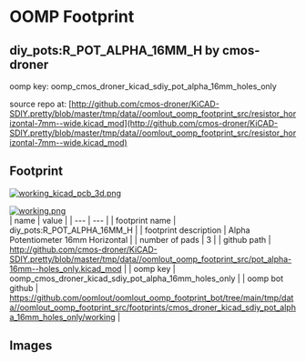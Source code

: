 # OOMP Footprint  
## diy_pots:R_POT_ALPHA_16MM_H  by cmos-droner  
  
oomp key: oomp_cmos_droner_kicad_sdiy_pot_alpha_16mm_holes_only  
  
source repo at: [http://github.com/cmos-droner/KiCAD-SDIY.pretty/blob/master/tmp/data//oomlout_oomp_footprint_src/resistor_horizontal-7mm--wide.kicad_mod](http://github.com/cmos-droner/KiCAD-SDIY.pretty/blob/master/tmp/data//oomlout_oomp_footprint_src/resistor_horizontal-7mm--wide.kicad_mod)  
## Footprint  
  
[![working_kicad_pcb_3d.png](working_kicad_pcb_3d_600.png)](working_kicad_pcb_3d.png)  
  
[![working.png](working_600.png)](working.png)  
| name | value | 
| --- | --- | 
| footprint name | diy_pots:R_POT_ALPHA_16MM_H | 
| footprint description | Alpha Potentiometer 16mm Horizontal | 
| number of pads | 3 | 
| github path | http://github.com/cmos-droner/KiCAD-SDIY.pretty/blob/master/tmp/data//oomlout_oomp_footprint_src/pot_alpha-16mm--holes_only.kicad_mod | 
| oomp key | oomp_cmos_droner_kicad_sdiy_pot_alpha_16mm_holes_only | 
| oomp bot github | https://github.com/oomlout/oomlout_oomp_footprint_bot/tree/main/tmp/data//oomlout_oomp_footprint_src/footprints/cmos_droner_kicad_sdiy_pot_alpha_16mm_holes_only/working | 
## Images  
